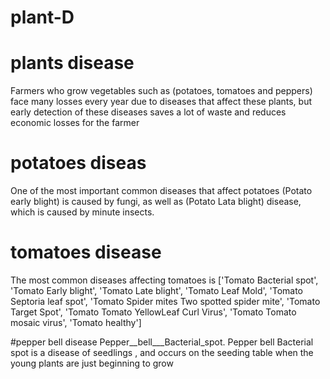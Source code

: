 # plant-D
# plants disease
Farmers who grow vegetables such as (potatoes, tomatoes and peppers) face many losses every year due to diseases that affect these plants, but early detection of these diseases saves a lot of waste and reduces economic losses for the farmer

# potatoes diseas
One of the most important common diseases that affect potatoes (Potato early blight) is caused by fungi, 
as well as (Potato Lata blight) disease, which is caused by minute insects.

# tomatoes disease
The most common diseases affecting tomatoes is 
['Tomato Bacterial spot', 'Tomato Early blight', 'Tomato Late blight', 'Tomato Leaf Mold', 'Tomato Septoria leaf spot', 'Tomato Spider mites Two spotted spider mite', 'Tomato Target Spot', 'Tomato Tomato YellowLeaf Curl Virus', 'Tomato Tomato mosaic virus', 'Tomato healthy']

#pepper bell disease
Pepper__bell___Bacterial_spot. 
Pepper bell Bacterial spot is a disease of seedlings , and occurs on the seeding table when the young plants are just beginning to grow

